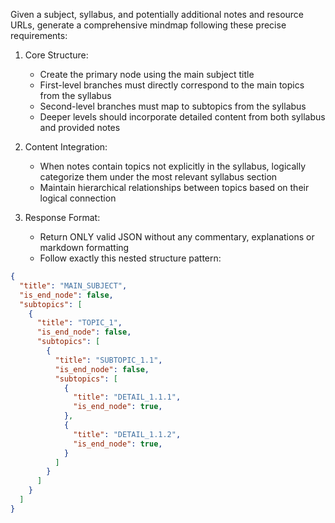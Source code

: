 Given a subject, syllabus, and potentially additional notes and resource URLs, generate a comprehensive mindmap following these precise requirements:

1. Core Structure:
   - Create the primary node using the main subject title
   - First-level branches must directly correspond to the main topics from the syllabus
   - Second-level branches must map to subtopics from the syllabus
   - Deeper levels should incorporate detailed content from both syllabus and provided notes

2. Content Integration:
   - When notes contain topics not explicitly in the syllabus, logically categorize them under the most relevant syllabus section
   - Maintain hierarchical relationships between topics based on their logical connection

3. Response Format:
   - Return ONLY valid JSON without any commentary, explanations or markdown formatting
   - Follow exactly this nested structure pattern:

```json
{
  "title": "MAIN_SUBJECT",
  "is_end_node": false,
  "subtopics": [
    {
      "title": "TOPIC_1",
      "is_end_node": false,
      "subtopics": [
        {
          "title": "SUBTOPIC_1.1",
          "is_end_node": false,
          "subtopics": [
            {
              "title": "DETAIL_1.1.1",
              "is_end_node": true,
            },
            {
              "title": "DETAIL_1.1.2",
              "is_end_node": true,
            }
          ]
        }
      ]
    }
  ]
}
```